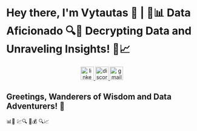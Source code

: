 #  Hey there, I'm Vytautas 👋 | 🧠📊 Data Aficionado 🔍🔢 Decrypting Data and Unraveling Insights! 🚀📈
<!-- Contact Links -->
<div align="center">
  <a href="https://www.linkedin.com/in/vytautas-tu" target="_blank">
    <img src="https://img.shields.io/static/v1?message=LinkedIn&logo=linkedin&label=&color=0077B5&logoColor=white&labelColor=&style=for-the-badge" height="35" alt="linkedin logo"  />
  </a>
  <a href="https://discord.gg/62KVGuHscP" target="_blank">
    <img src="https://img.shields.io/static/v1?message=Discord&logo=discord&label=&color=7289DA&logoColor=white&labelColor=&style=for-the-badge" height="35" alt="discord logo"  />
  </a>
  <a href="mailto:vytautas.tumenas@outlook.com" target="_blank">
    <img src="https://img.shields.io/static/v1?message=Gmail&logo=gmail&label=&color=D14836&logoColor=white&labelColor=&style=for-the-badge" height="35" alt="gmail logo"  />
  </a>
</div>

## Greetings, Wanderers of Wisdom and Data Adventurers! 🌟


📊💼
💹🔍
🚀💰
🔍📈

